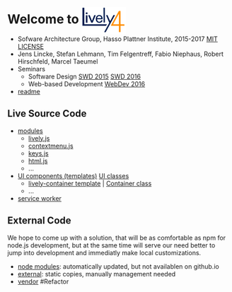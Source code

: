 # Welcome to <img alt="Lively 4" style="position:relative; top: 25px" src="media/lively4_logo_smooth_100.png" />

* Sofware Architecture Group, Hasso Plattner Institute,  2015-2017 [MIT LICENSE](LICENSE)
* Jens Lincke, Stefan Lehmann, Tim Felgentreff, Fabio Niephaus, Robert Hirschfeld, Marcel Taeumel
* Seminars
  * Software Design  [SWD 2015](https://lively-kernel.org/lively4/Lively4.wiki/SWD15.md) 
   [SWD 2016](https://lively-kernel.org/lively4/Lively4.wiki/SWD16.md)
  * Web-based Development [WebDev 2016](https://lively-kernel.org/lively4/Lively4.wiki/WebDev16.md) 
* [readme](README.md)

## Live Source Code

* [modules](src/client/) 
  * [lively.js](src/client/lively.js)
  * [contextmenu.js](src/client/contextmenu.js)
  * [keys.js](src/client/keys.js)
  * [html.js](src/client/html.js)
  * ...
* [UI components (templates)](templates/) [UI classes](templates/classes/) 
  * [lively-container template](templates/lively-container.html) |  [Container class](templates/classes/Container.js)
  * ...
* [service worker](src/swx/)


## External Code

We hope to come up with a solution, that will be as comfortable as npm for node.js development, 
but at the same time will serve our need better to jump into development and immediatly make local customizations. 

* [node modules](node_modules/): automatically updated, but not availablen on github.io
* [external](src/external/): static copies, manually management needed
* [vendor](vendor/) #Refactor



